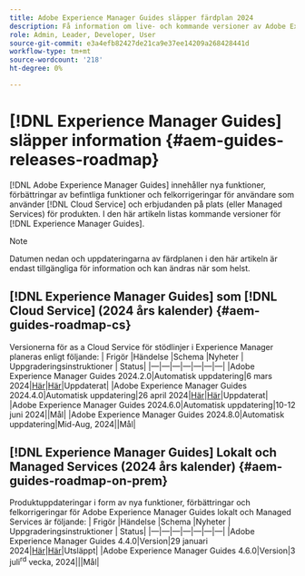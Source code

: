 ```yaml
---
title: Adobe Experience Manager Guides släpper färdplan 2024
description: Få information om live- och kommande versioner av Adobe Experience Manager Guides on-Prem och Adobe Experience Manager Guides as a Cloud Service
role: Admin, Leader, Developer, User
source-git-commit: e3a4efb82427de21ca9e37ee14209a268428441d
workflow-type: tm+mt
source-wordcount: '218'
ht-degree: 0%

---
```


# [!DNL Experience Manager Guides] släpper information {#aem-guides-releases-roadmap}

[!DNL Adobe Experience Manager Guides] innehåller nya funktioner, förbättringar av befintliga funktioner och felkorrigeringar för användare som använder [!DNL Cloud Service] och erbjudanden på plats (eller Managed Services) för produkten. I den här artikeln listas kommande versioner för [!DNL Experience Manager Guides].

>[!NOTE]
>
>Datumen nedan och uppdateringarna av färdplanen i den här artikeln är endast tillgängliga för information och kan ändras när som helst.

## [!DNL Experience Manager Guides] som [!DNL Cloud Service] (2024 års kalender) {#aem-guides-roadmap-cs}

Versionerna för as a Cloud Service för stödlinjer i Experience Manager planeras enligt följande: | Frigör |Händelse |Schema |Nyheter | Uppgraderingsinstruktioner | Status| |—|—|—|—|—|—|—| |Adobe Experience Manager Guides 2024.2.0|Automatisk uppdatering|6 mars 2024|[Här](whats-new-2024-2-0.md)|[Här](upgrade-instructions-2024-2-0.md)|Uppdaterat| |Adobe Experience Manager Guides 2024.4.0|Automatisk uppdatering|26 april 2024|[Här](whats-new-2024-04-0.md)|[Här](upgrade-instructions-2024-04-0.md)|Uppdaterat| |Adobe Experience Manager Guides 2024.6.0|Automatisk uppdatering|10-12 juni 2024||Mål| |Adobe Experience Manager Guides 2024.8.0|Automatisk uppdatering|Mid-Aug, 2024||Mål|

## [!DNL Experience Manager Guides] Lokalt och Managed Services (2024 års kalender) {#aem-guides-roadmap-on-prem}

Produktuppdateringar i form av nya funktioner, förbättringar och felkorrigeringar för Adobe Experience Manager Guides lokalt och Managed Services är följande: | Frigör |Händelse |Schema |Nyheter | Uppgraderingsinstruktioner | Status| |—|—|—|—|—|—|—| |Adobe Experience Manager Guides 4.4.0|Version|29 januari 2024|[Här](whats-new-4-4.md)|[Här](upgrade-instructions-4-4.md)|Utsläppt| |Adobe Experience Manager Guides 4.6.0|Version|3 juli<sup>rd</sup> vecka, 2024|||Mål|



